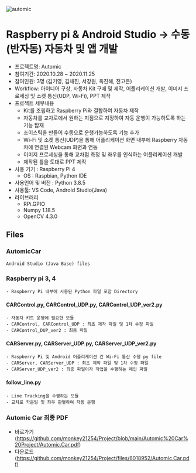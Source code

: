 ![automic](https://user-images.githubusercontent.com/74335601/109662206-262de500-7bae-11eb-869d-3c453b8371b7.png)
# Raspberry pi & Android Studio → 수동(반자동) 자동차 및 앱 개발
- 프로젝트명: Automic
- 참여기간: 2020.10.28 ~ 2020.11.25
- 참여인원: 3명 (김기영, 김채진, 서강원, 옥진해, 전고은)
- Workflow: 아이디어 구상, 자동차 Kit 구매 및 제작, 어플리케이션 개발, 이미지 프로세싱 및 소켓 통신(UDP, Wi-Fi), PPT 제작
- 프로젝트 세부내용
    - Kit를 조립하고 Raspberry Pi와 결합하여 자동차 제작
    - 자동차를 교차로에서 원하는 지점으로 지정하여 자동 운행이 가능하도록 하는 기능 탑재
	- 조이스틱을 만들어 수동으로 운행가능하도록 기능 추가
    - Wi-Fi 및 소켓 통신(UDP)을 통해 어플리케이션 화면 내부에 Raspberry 자동차에 연결된 Webcam 화면과 연동
	- 이미지 프로세싱을 통해 교차점 측정 및 좌우를 인식하는 어플리케이션 개발
    - 제작된 틀을 토대로 PPT 제작
- 사용 기기 : Raspberry Pi 4
	- OS : Raspbian, Python IDE
- 사용언어 및 버전 : Python 3.8.5
- 사용툴: VS Code, Android Studio(Java)
- 라이브러리
	- RPi.GPIO
    - Numpy 1.18.5
    - OpenCV 4.3.0

## Files
### AutomicCar  
    Android Studio (Java Base) files 

### Raspberry pi 3, 4
	- Raspberry Pi 내부에 사용된 Python 파일 포함 Directory
#### CARControl.py, CARControl_UDP.py, CARControl_UDP_ver2.py
	- 자동차 키트 운행에 필요한 모듈
    - CARControl, CARControl_UDP : 최초 제작 파일 및 1차 수정 파일
	- CARControl_DUP_ver2 : 최종 파일

#### CARServer.py, CARServer_UDP.py, CARServer_UDP_ver2.py
	- Raspberry Pi 및 Android 어플리케이션 간 Wi-Fi 통신 수행 py file
	- CARServer, CARServer_UDP : 최초 제작 파일 및 1차 수정 파일
	- CARServer_UDP_ver2 : 최종 파일이자 작업을 수행하는 메인 파일

#### follow_line.py
	- Line Tracking을 수행하는 모듈
	- 교차로 카운팅 및 좌우 판별하여 자동 운행

### Automic Car 최종 PDF
+ 바로가기
(https://github.com/monkey21254/Project/blob/main/Automic%20Car%20Project/Automic.Car.pdf)    
+ 다운로드
(https://github.com/monkey21254/Project/files/6018952/Automic.Car.pdf)


